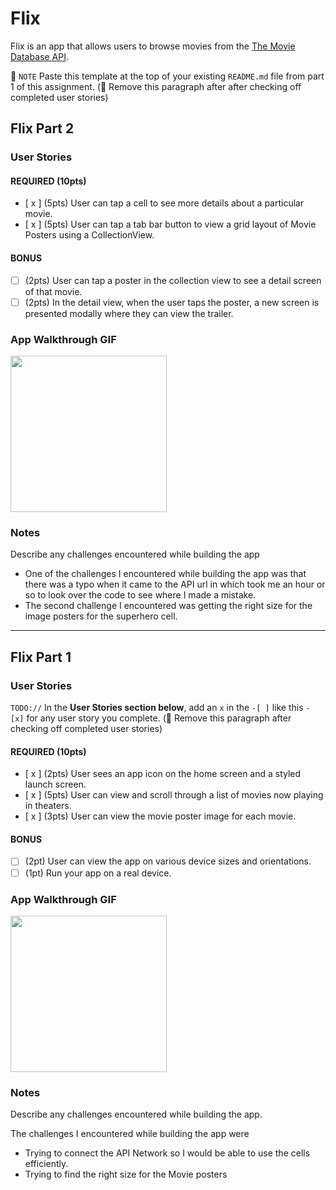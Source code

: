 # Flix

Flix is an app that allows users to browse movies from the [The Movie Database API](http://docs.themoviedb.apiary.io/#).

📝 `NOTE` Paste this template at the top of your existing `README.md` file from part 1 of this assignment. (🚫 Remove this paragraph after after checking off completed user stories)

## Flix Part 2

### User Stories

#### REQUIRED (10pts)
- [ x ] (5pts) User can tap a cell to see more details about a particular movie.
- [ x ] (5pts) User can tap a tab bar button to view a grid layout of Movie Posters using a CollectionView.

#### BONUS
- [ ] (2pts) User can tap a poster in the collection view to see a detail screen of that movie.
- [ ] (2pts) In the detail view, when the user taps the poster, a new screen is presented modally where they can view the trailer.

### App Walkthrough GIF

<img src= "http://g.recordit.co/K6AsPf4kqc.gif" width=250><br>

### Notes
Describe any challenges encountered while building the app

-  One of the challenges I encountered while building the app was that there was a typo when it came to the API url in which took me an hour or so to look over the code to see where I made a mistake.
-  The second challenge I encountered was getting the right size for the image posters for the superhero cell.
---

## Flix Part 1

### User Stories
`TODO://` In the **User Stories section below**, add an `x` in the `-[ ]` like this `- [x]` for any user story you complete. (🚫 Remove this paragraph after checking off completed user stories)

#### REQUIRED (10pts)
- [ x ] (2pts) User sees an app icon on the home screen and a styled launch screen.
- [ x ] (5pts) User can view and scroll through a list of movies now playing in theaters.
- [ x ] (3pts) User can view the movie poster image for each movie.

#### BONUS
- [ ] (2pt) User can view the app on various device sizes and orientations.
- [ ] (1pt) Run your app on a real device.

### App Walkthrough GIF

<img src= "http://g.recordit.co/fFIOEw91Hx.gif" width=250><br>

### Notes
Describe any challenges encountered while building the app.

The challenges I encountered while building the app were
- Trying to connect the API Network so I would be able to use the cells efficiently.
- Trying to find the right size for the Movie posters

